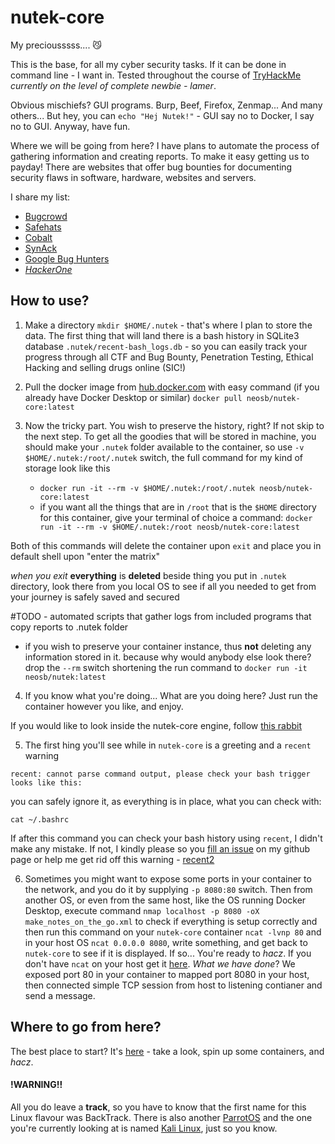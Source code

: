 # nutek-core
My preciousssss.... 😼

This is the base, for all my cyber security tasks. If it can be done in
command line - I want in. Tested throughout the course of [TryHackMe](https://tryhackme.com/) _currently on the level of complete newbie - lamer_.

Obvious mischiefs? GUI programs. Burp, Beef, Firefox, Zenmap... And many others... But hey, you can `echo "Hej Nutek!"` - GUI say no
to Docker, I say no to GUI. Anyway, have fun.

Where we will be going from here? I have plans to automate the process of gathering information and creating reports. To make it easy getting us to payday! There are websites that offer bug bounties for documenting security flaws in software, hardware, websites and servers.

I share my list:
  - [Bugcrowd](https://www.bugcrowd.com)
  - [Safehats](https://safehats.com)
  - [Cobalt](https://www.cobalt.io)
  - [SynAck](https://www.synack.com)
  - [Google Bug Hunters](https://bughunters.google.com/)
  - *[HackerOne](https://www.hackerone.com/hackers)*

## How to use?

1. Make a directory `mkdir $HOME/.nutek` - that's where I plan to 
store the data. The first thing that will land there is a bash
history in SQLite3 database `.nutek/recent-bash_logs.db` - so you
can easily track your progress through all CTF and Bug Bounty,
Penetration Testing, Ethical Hacking and selling drugs online (SIC!)

2. Pull the docker image from [hub.docker.com](https://hub.docker.com/repository/docker/neosb/nutek-core) with easy command (if you already have Docker Desktop or similar) `docker pull neosb/nutek-core:latest`

3. Now the tricky part. You wish to preserve the history, right? If not skip to the next step. To get all the goodies that will be stored in machine, you should make your `.nutek` folder available to the container, so use `-v $HOME/.nutek:/root/.nutek` switch, the full command for my kind of storage look like this
    - `docker run -it --rm -v $HOME/.nutek:/root/.nutek neosb/nutek-core:latest`
    - if you want all the things that are in `/root` that is the `$HOME` directory for this container, give your terminal of choice a command: `docker run -it --rm -v $HOME/.nutek:/root neosb/nutek-core:latest`

Both of this commands will delete the container upon `exit` and place you in default shell upon "enter the matrix"

_when you exit_ __everything__ is **deleted** beside thing you put in `.nutek` directory, look there from you local OS to see if all you needed to get from your journey is safely saved and secured

#TODO - automated scripts that gather logs from included programs that copy reports to .nutek folder

- if you wish to preserve your container instance, thus **not** deleting any information stored in it. because why would anybody else look there? drop the `--rm` switch shortening the run command to `docker run -it neosb/nutek:latest`

4. If you know what you're doing... What are you doing here? Just run the container however you like, and enjoy.

If you would like to look inside the nutek-core engine, follow [this rabbit](https://github.com/phoenix-journey/nutek-core)

5. The first hing you'll see while in `nutek-core` is a greeting and a 
`recent` warning

```
recent: cannot parse command output, please check your bash trigger looks like this:
```

you can safely ignore it, as everything is in place, what you can check
with:

```
cat ~/.bashrc
```

If after this command you can check your bash history using
`recent`, I didn't make any mistake. If not, I kindly please
so you [fill an issue](https://github.com/phoenix-journey/nutek-core/issues) on my github page or help me get rid off this warning - [recent2](https://github.com/dotslash/recent2)

6. Sometimes you might want to expose some ports in your container to the network, and you do it by supplying `-p 8080:80` switch. Then from another OS, or even from the same host, like the OS running Docker Desktop, execute command `nmap localhost -p 8080 -oX make_notes_on_the_go.xml` to check if everything is setup correctly and then run this command on your `nutek-core` container `ncat -lvnp 80` and in your host OS `ncat 0.0.0.0 8080`, write something, and get back to `nutek-core` to see if it is displayed. If so... You're ready to _hacz_. If you don't have `ncat` on your host get it [here](https://nmap.org/ncat/). _What we have done_? We exposed port 80 in your container to mapped port 8080 in your host, then connected simple TCP session from host to listening contianer and send a message.

## Where to go from here?

The best place to start? It's [here](https://github.com/phoenix-journey/vulhub) - take a look, spin up some containers, and _hacz_.

#### !WARNING!!

All you do leave a **track**, so you have to know that the first name
for this Linux flavour was BackTrack. There is also another [ParrotOS](https://www.parrotsec.org) and the one you're currently looking at is named [Kali Linux](https://www.kali.org), just so you know.